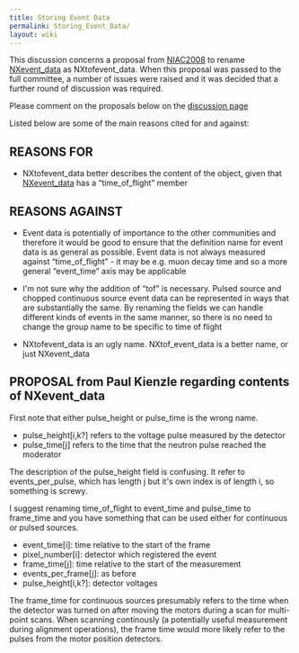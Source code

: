 ```yaml
---
title: Storing Event Data
permalink: Storing_Event_Data/
layout: wiki
---
```


This discussion concerns a proposal from [NIAC2008](NIAC2008 "wikilink")
to rename [NXevent\_data](NXevent_data "wikilink") as NXtofevent\_data.
When this proposal was passed to the full committee, a number of issues
were raised and it was decided that a further round of discussion was
required.

Please comment on the proposals below on the [discussion
page](Talk:Storing_Event_Data "wikilink")

Listed below are some of the main reasons cited for and against:

REASONS FOR
-----------

-   NXtofevent\_data better describes the content of the object, given
    that [NXevent\_data](NXevent_data "wikilink") has a
    “time\_of\_flight” member

REASONS AGAINST
---------------

-   Event data is potentially of importance to the other communities and
    therefore it would be good to ensure that the definition name for
    event data is as general as possible. Event data is not always
    measured against “time\_of\_flight” - it may be e.g. muon decay time
    and so a more general “event\_time” axis may be applicable

<!-- -->

-   I'm not sure why the addition of “tof” is necessary. Pulsed source
    and chopped continuous source event data can be represented in ways
    that are substantially the same. By renaming the fields we can
    handle different kinds of events in the same manner, so there is no
    need to change the group name to be specific to time of flight

<!-- -->

-   NXtofevent\_data is an ugly name. NXtof\_event\_data is a better
    name, or just NXevent\_data

PROPOSAL from Paul Kienzle regarding contents of NXevent\_data
--------------------------------------------------------------

First note that either pulse\_height or pulse\_time is the wrong name.

-   pulse\_height\[i,k?\] refers to the voltage pulse measured by the
    detector
-   pulse\_time\[j\] refers to the time that the neutron pulse reached
    the moderator

The description of the pulse\_height field is confusing. It refer to
events\_per\_pulse, which has length j but it's own index is of length
i, so something is screwy.

I suggest renaming time\_of\_flight to event\_time and pulse\_time to
frame\_time and you have something that can be used either for
continuous or pulsed sources.

-   event\_time\[i\]: time relative to the start of the frame
-   pixel\_number\[i\]: detector which registered the event
-   frame\_time\[j\]: time relative to the start of the measurement
-   events\_per\_frame\[j\]: as before
-   pulse\_height\[i,k?\]: detector voltages

The frame\_time for continuous sources presumably refers to the time
when the detector was turned on after moving the motors during a scan
for multi-point scans. When scanning continously (a potentially useful
measurement during alignment operations), the frame time would more
likely refer to the pulses from the motor position detectors.
